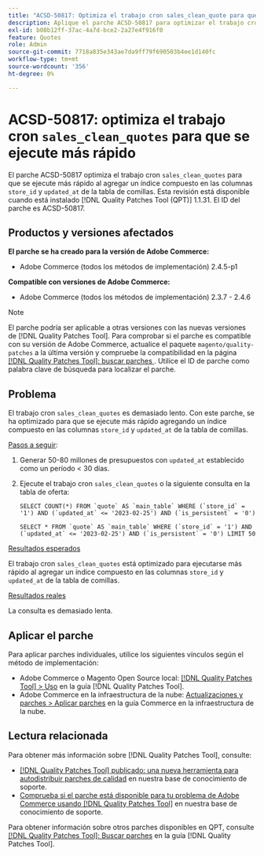 ```yaml
---
title: "ACSD-50817: Optimiza el trabajo cron sales_clean_quote para que se ejecute más rápido"
description: Aplique el parche ACSD-50817 para optimizar el trabajo cron "sales_clean_quote" para que se ejecute más rápido añadiendo un índice compuesto en las columnas "store_id" y "updated_at" en la tabla de ofertas.
exl-id: b08b12ff-37ac-4a7d-bce2-2a27e4f916f0
feature: Quotes
role: Admin
source-git-commit: 7718a835e343ae7da9ff79f690503b4ee1d140fc
workflow-type: tm+mt
source-wordcount: '356'
ht-degree: 0%

---
```


# ACSD-50817: optimiza el trabajo cron `sales_clean_quotes` para que se ejecute más rápido

El parche ACSD-50817 optimiza el trabajo cron `sales_clean_quotes` para que se ejecute más rápido al agregar un índice compuesto en las columnas `store_id` y `updated_at` de la tabla de comillas. Esta revisión está disponible cuando está instalado [!DNL Quality Patches Tool (QPT)] 1.1.31. El ID del parche es ACSD-50817.

## Productos y versiones afectados

**El parche se ha creado para la versión de Adobe Commerce:**

* Adobe Commerce (todos los métodos de implementación) 2.4.5-p1

**Compatible con versiones de Adobe Commerce:**

* Adobe Commerce (todos los métodos de implementación) 2.3.7 - 2.4.6

>[!NOTE]
>
>El parche podría ser aplicable a otras versiones con las nuevas versiones de [!DNL Quality Patches Tool]. Para comprobar si el parche es compatible con su versión de Adobe Commerce, actualice el paquete `magento/quality-patches` a la última versión y compruebe la compatibilidad en la página [[!DNL Quality Patches Tool]: buscar parches ](https://experienceleague.adobe.com/tools/commerce-quality-patches/index.html). Utilice el ID de parche como palabra clave de búsqueda para localizar el parche.

## Problema

El trabajo cron `sales_clean_quotes` es demasiado lento. Con este parche, se ha optimizado para que se ejecute más rápido agregando un índice compuesto en las columnas `store_id` y `updated_at` de la tabla de comillas.

<u>Pasos a seguir</u>:

1. Generar 50-80 millones de presupuestos con `updated_at` establecido como un período &lt; 30 días.
1. Ejecute el trabajo cron `sales_clean_quotes` o la siguiente consulta en la tabla de oferta:

   ```cron
   SELECT COUNT(*) FROM `quote` AS `main_table` WHERE (`store_id` = '1') AND (`updated_at` <= '2023-02-25') AND (`is_persistent` = '0')
   
   SELECT * FROM `quote` AS `main_table` WHERE (`store_id` = '1') AND (`updated_at` <= '2023-02-25') AND (`is_persistent` = '0') LIMIT 50
   ```

<u>Resultados esperados</u>

El trabajo cron `sales_clean_quotes` está optimizado para ejecutarse más rápido al agregar un índice compuesto en las columnas `store_id` y `updated_at` de la tabla de comillas.

<u>Resultados reales</u>

La consulta es demasiado lenta.

## Aplicar el parche

Para aplicar parches individuales, utilice los siguientes vínculos según el método de implementación:

* Adobe Commerce o Magento Open Source local: [[!DNL Quality Patches Tool] > Uso](https://experienceleague.adobe.com/docs/commerce-operations/tools/quality-patches-tool/usage.html) en la guía [!DNL Quality Patches Tool].
* Adobe Commerce en la infraestructura de la nube: [Actualizaciones y parches > Aplicar parches](https://experienceleague.adobe.com/docs/commerce-cloud-service/user-guide/develop/upgrade/apply-patches.html) en la guía Commerce en la infraestructura de la nube.

## Lectura relacionada

Para obtener más información sobre [!DNL Quality Patches Tool], consulte:

* [[!DNL Quality Patches Tool] publicado: una nueva herramienta para autodistribuir parches de calidad](/help/announcements/adobe-commerce-announcements/magento-quality-patches-released-new-tool-to-self-serve-quality-patches.md) en nuestra base de conocimiento de soporte.
* [Comprueba si el parche está disponible para tu problema de Adobe Commerce usando [!DNL Quality Patches Tool]](/help/support-tools/patches-available-in-qpt-tool/check-patch-for-magento-issue-with-magento-quality-patches.md) en nuestra base de conocimiento de soporte.

Para obtener información sobre otros parches disponibles en QPT, consulte [[!DNL Quality Patches Tool]: Buscar parches](https://experienceleague.adobe.com/tools/commerce-quality-patches/index.html) en la guía [!DNL Quality Patches Tool].
